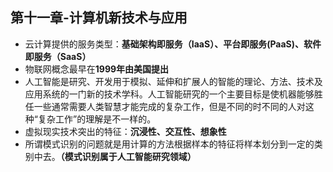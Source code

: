 ## 第十一章-计算机新技术与应用

- 云计算提供的服务类型：**基础架构即服务（IaaS）、平台即服务(PaaS)、软件即服务（SaaS）**
- 物联网概念最早在**1999年由美国提出**
- 人工智能是研究、开发用于模拟、延伸和扩展人的智能的理论、方法、技术及应用系统的一门新的技术学科。人工智能研究的一个主要目标是使机器能够胜任一些通常需要人类智慧才能完成的复杂工作，但是不同的时不同的人对这种“复杂工作”的理解是不一样的。
- 虚拟现实技术突出的特征：**沉浸性、交互性、想象性**
- 所谓模式识别的问题就是用计算的方法根据样本的特征将样本划分到一定的类别中去。**（模式识别属于人工智能研究领域）**